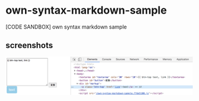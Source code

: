 # own-syntax-markdown-sample
[CODE SANDBOX] own syntax markdown sample

## screenshots

![](https://raw.githubusercontent.com/konojunya/own-syntax-markdown-sample/master/screenshots/screen.png)
